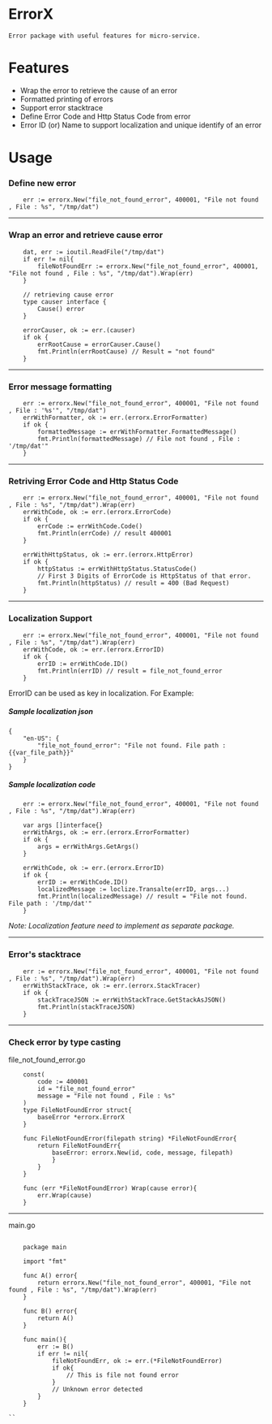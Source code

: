 # ErrorX
    Error package with useful features for micro-service.


# Features
* Wrap the error to retrieve the cause of an error
* Formatted printing of errors
* Support error stacktrace
* Define Error Code and Http Status Code from error
* Error ID (or) Name to support localization and unique identify of an error

# Usage

### Define new error
```
    err := errorx.New("file_not_found_error", 400001, "File not found , File : %s", "/tmp/dat")
```
___

### Wrap an error and retrieve cause error
```
    dat, err := ioutil.ReadFile("/tmp/dat")
    if err != nil{
        fileNotFoundErr := errorx.New("file_not_found_error", 400001, "File not found , File : %s", "/tmp/dat").Wrap(err)
    }

    // retrieving cause error
    type causer interface {
		Cause() error
	}

    errorCauser, ok := err.(causer)
	if ok {
		errRootCause = errorCauser.Cause()
        fmt.Println(errRootCause) // Result = "not found"
	}
```

___

### Error message formatting
```
    err := errorx.New("file_not_found_error", 400001, "File not found , File : '%s'", "/tmp/dat")
    errWithFormatter, ok := err.(errorx.ErrorFormatter)
    if ok {
        formattedMessage := errWithFormatter.FormattedMessage()
        fmt.Println(formattedMessage) // File not found , File : '/tmp/dat'"
    }
```

___

### Retriving Error Code and Http Status Code
```
    err := errorx.New("file_not_found_error", 400001, "File not found , File : %s", "/tmp/dat").Wrap(err)
    errWithCode, ok := err.(errorx.ErrorCode)
    if ok {
        errCode := errWithCode.Code()
        fmt.Println(errCode) // result 400001
    }

    errWithHttpStatus, ok := err.(errorx.HttpError)
    if ok {
        httpStatus := errWithHttpStatus.StatusCode()
        // First 3 Digits of ErrorCode is HttpStatus of that error.
        fmt.Println(httpStatus) // result = 400 (Bad Request)
    }
```

___


### Localization Support
```
    err := errorx.New("file_not_found_error", 400001, "File not found , File : %s", "/tmp/dat").Wrap(err)
    errWithCode, ok := err.(errorx.ErrorID)
    if ok {
        errID := errWithCode.ID()
        fmt.Println(errID) // result = file_not_found_error
    }
```

ErrorID can be used as key in localization. For Example:
##### Sample localization json
```
{
    "en-US": {
        "file_not_found_error": "File not found. File path : {{var_file_path}}"
    }
}
```

##### Sample localization code
```
    err := errorx.New("file_not_found_error", 400001, "File not found , File : %s", "/tmp/dat").Wrap(err)

    var args []interface{}
    errWithArgs, ok := err.(errorx.ErrorFormatter)
    if ok {
        args = errWithArgs.GetArgs()
    }

    errWithCode, ok := err.(errorx.ErrorID)
    if ok {
        errID := errWithCode.ID()
        localizedMessage := loclize.Transalte(errID, args...)
        fmt.Println(localizedMessage) // result = "File not found. File path : '/tmp/dat'"
    }
```
*Note: Localization feature need to implement as separate package.*

___

### Error's stacktrace
```
    err := errorx.New("file_not_found_error", 400001, "File not found , File : %s", "/tmp/dat").Wrap(err)
    errWithStackTrace, ok := err.(errorx.StackTracer)
    if ok {
        stackTraceJSON := errWithStackTrace.GetStackAsJSON()
        fmt.Println(stackTraceJSON)
    }
```
___


### Check error by type casting

file_not_found_error.go
```
    const(
        code := 400001
        id = "file_not_found_error"
        message = "File not found , File : %s"
    )
    type FileNotFoundError struct{
        baseError *errorx.ErrorX
    }

    func FileNotFoundError(filepath string) *FileNotFoundError{
        return FileNotFoundErr{
            baseError: errorx.New(id, code, message, filepath)
            }
        }
    }

    func (err *FileNotFoundError) Wrap(cause error){
        err.Wrap(cause)
    }
```

___

main.go
```
    
    package main

    import "fmt"

    func A() error{
        return errorx.New("file_not_found_error", 400001, "File not found , File : %s", "/tmp/dat").Wrap(err)
    }

    func B() error{
        return A()
    }

    func main(){
        err := B()
        if err != nil{
            fileNotFoundErr, ok := err.(*FileNotFoundError)
            if ok{
                // This is file not found error
            }
            // Unknown error detected
        }
    }

``